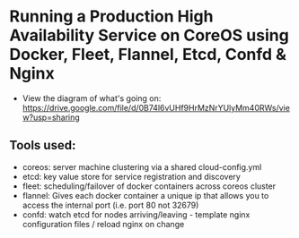 # Running a Production High Availability Service on CoreOS using Docker, Fleet, Flannel, Etcd, Confd & Nginx

- View the diagram of what's going on: https://drive.google.com/file/d/0B74l6vUHf9HrMzNrYUlyMm40RWs/view?usp=sharing

## Tools used:
- coreos: server machine clustering via a shared cloud-config.yml
- etcd: key value store for service registration and discovery
- fleet: scheduling/failover of docker containers across coreos cluster
- flannel: Gives each docker container a unique ip that allows you to access the internal port (i.e. port 80 not 32679)
- confd: watch etcd for nodes arriving/leaving - template nginx configuration files / reload nginx on change
